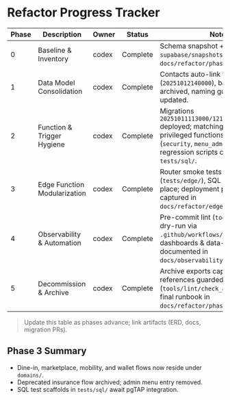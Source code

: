 # Refactor Progress Tracker

| Phase | Description                     | Owner  | Status        | Notes |
|-------|---------------------------------|--------|---------------|-------|
| 0     | Baseline & Inventory            | codex  | Complete      | Schema snapshot + ERD in `supabase/snapshots/phase0/`, docs in `docs/refactor/phase0/`. |
| 1     | Data Model Consolidation        | codex  | Complete      | Contacts auto-link to profiles (`20251012140000`), basket joins archived, naming guide + docs updated. |
| 2     | Function & Trigger Hygiene      | codex  | Complete      | Migrations `20251011113000/121000/124000` deployed; matching RPCs invoker, privileged functions isolated (`security`, `menu_admin`). SQL regression scripts committed under `tests/sql/`. |
| 3     | Edge Function Modularization    | codex  | Complete      | Router smoke tests added (`tests/edge/`), SQL regressions in place; deployment playbook captured in `docs/refactor/edge_functions.md`. |
| 4     | Observability & Automation      | codex  | Complete      | Pre-commit lint (`tools/hooks/`), CI dry-run via `.github/workflows/ci.yml`, dashboards & data-quality queries documented in `docs/observability.md`. |
| 5     | Decommission & Archive          | codex  | Complete      | Archive exports captured, legacy references guarded (`tools/lint/check_archive_refs.ts`), final runbook in `docs/refactor/phase5/runbook.md`. |

> Update this table as phases advance; link artifacts (ERD, docs, migration PRs).

## Phase 3 Summary
- Dine-in, marketplace, mobility, and wallet flows now reside under `domains/`.
- Deprecated insurance flow archived; admin menu entry removed.
- SQL test scaffolds in `tests/sql/` await pgTAP integration.
